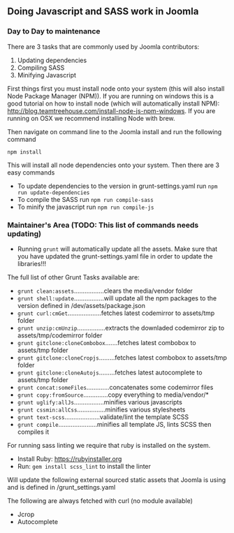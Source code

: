 ## Doing Javascript and SASS work in Joomla
### Day to Day to maintenance
There are 3 tasks that are commonly used by Joomla contributors:

1. Updating dependencies
2. Compiling SASS
3. Minifying Javascript

First things first you must install node onto your system (this will also install Node Package Manager (NPM)). If you
are running on windows this is a good tutorial on how to install node (which will automatically install NPM):
http://blog.teamtreehouse.com/install-node-js-npm-windows. If you are running on OSX we recommend installing Node with
brew.

Then navigate on command line to the Joomla install and run the following command

`npm install`

This will install all node dependencies onto your system. Then there are 3 easy commands

* To update dependencies to the version in grunt-settings.yaml run `npm run update-dependencies`
* To compile the SASS run `npm run compile-sass`
* To minify the javascript run `npm run compile-js`


### Maintainer's Area (TODO: This list of commands needs updating)
- Running `grunt` will automatically update all the assets. Make sure that you have updated the grunt-settings.yaml file in
order to update the libraries!!!

The full list of other Grunt Tasks available are:

- `grunt clean:assets`.................clears the media/vendor folder
- `grunt shell:update`.................will update all the npm packages to the version defined in /dev/assets/package.json
- `grunt curl:cmGet`...................fetches latest codemirror to assets/tmp folder
- `grunt unzip:cmUnzip`................extracts the downladed codemirror zip to assets/tmp/codemirror folder
- `grunt gitclone:cloneCombobox`.......fetches latest combobox to assets/tmp folder
- `grunt gitclone:cloneCropjs`.........fetches latest combobox to assets/tmp folder
- `grunt gitclone:cloneAutojs`.........fetches latest autocomplete to assets/tmp folder
- `grunt concat:someFiles`.............concatenates some codemirror files
- `grunt copy:fromSource`..............copy everything to media/vendor/*
- `grunt uglify:allJs`.................minifies various javascripts
- `grunt cssmin:allCss`................minifies various stylesheets
- `grunt text-scss`....................validate/lint the template SCSS
- `grunt compile`......................minifies all template JS, lints SCSS then compiles it

For running sass linting we require that ruby is installed on the system.

- Install Ruby:  https://rubyinstaller.org
- Run: `gem install scss_lint` to install the linter

Will update the following external sourced static assets that Joomla is using and is defined in /grunt_settings.yaml


The following are always fetched with curl (no module available)

- Jcrop
- Autocomplete
